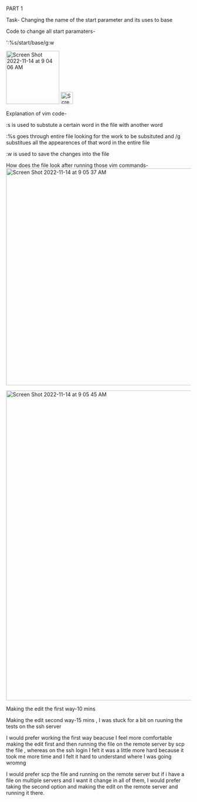 PART 1

Task-
Changing the name of the start parameter and its uses to base

Code to change all start paramaters-

':%s/start/base/g<Enter>:w<Enter>
  
  
  <img width="145" alt="Screen Shot 2022-11-14 at 9 04 06 AM" src="https://user-images.githubusercontent.com/100493743/201722241-3b9bddf5-2110-4fe3-8bd7-543f87f3880f.png">
  
  
<img width="33" alt="Screen Shot 2022-11-14 at 9 05 10 AM" src="https://user-images.githubusercontent.com/100493743/201722255-da44437d-ea32-4f8c-9a69-4dbeea743fa1.png">

 Explanation of vim code-
  
  :s is used to substute a certain word in the file with another word
  
  :%s goes through entire file looking for the work to be subsituted and /g substitues all the appearences of that word in the entire file
  
  :w is used to save the changes into the file
  
  How does the file look after running those vim commands-
  <img width="591" alt="Screen Shot 2022-11-14 at 9 05 37 AM" src="https://user-images.githubusercontent.com/100493743/201723079-26615077-d9fc-4b3c-b8f1-fcf1284923db.png">
  
<img width="844" alt="Screen Shot 2022-11-14 at 9 05 45 AM" src="https://user-images.githubusercontent.com/100493743/201723087-47bdf24e-9037-439a-82ee-63cae87f327e.png">
  
  
 Making the edit the first way-10 mins
  
 Making the edit second way-15 mins , I was stuck for a bit on ruuning the tests on the ssh server
  
  I would prefer working the first way beacuse I feel more comfortable making the edit first and then running the file on the remote server by scp the file , whereas on the ssh login I felt it was a little more hard because it took me more time and I felt it hard to understand where I was going wromng
  
  I would prefer scp the file and running on the remote server but if i have a file on multiple servers and I want it change in all of them, I would prefer taking the second option and making the edit on the remote server and running it there.
